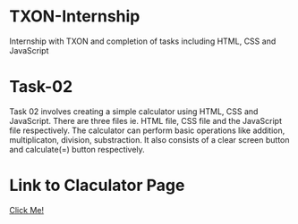 # TXON-Internship
Internship with TXON and completion of tasks including HTML, CSS and JavaScript

# Task-02

Task 02 involves creating a simple calculator using HTML, CSS and JavaScript. There are three files ie. HTML file, CSS file and the JavaScript file respectively. The calculator can perform basic operations like addition, multiplicaton, division, substraction. It also consists of a clear screen button and calculate(=) button respectively.

# Link to Claculator Page 
<a href="https://surya200203.github.io/TXON_02/" target="_balnk">Click Me!</a>
